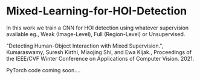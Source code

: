 # Mixed-Learning-for-HOI-Detection
In this work we train a CNN for HOI detection using whatever supervision available eg., Weak (Image-Level), Full (Region-Level) or Unsupervised.

"Detecting Human-Object Interaction with Mixed Supervision.", Kumaraswamy, Suresh Kirthi, Miaojing Shi, and Ewa Kijak., Proceedings of the IEEE/CVF Winter Conference on Applications of Computer Vision. 2021.

PyTorch code coming soon....
